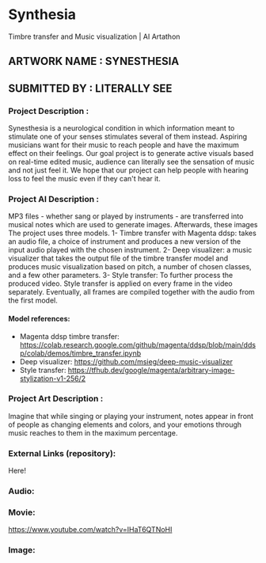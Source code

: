 # Synthesia
Timbre transfer and Music visualization | AI Artathon

## ARTWORK NAME : SYNESTHESIA
## SUBMITTED BY : LITERALLY SEE

 
### Project Description :
Synesthesia is a neurological condition in which information meant to stimulate one of your senses stimulates several of them instead. Aspiring musicians want for their music to reach people and have the maximum effect on their feelings. Our goal project is to generate active visuals based on real-time edited music, audience can literally see the sensation of music and not just feel it. We hope that our project can help people with hearing loss to feel the music even if they can't hear it.
### Project AI Description :
MP3 files - whether sang or played by instruments - are transferred into musical notes which are used to generate images. Afterwards, these images
The project uses three models. 
1- Timbre transfer with Magenta ddsp: takes an audio file, a choice of instrument and produces a new version of the input audio played with the chosen instrument. 
2- Deep visualizer: a music visualizer that takes the output file of the timbre transfer model and produces music visualization based on pitch, a number of chosen classes, and a few other parameters.
3- Style transfer: To further process the produced video. Style transfer is applied on every frame in the video separately. Eventually, all frames are compiled together with the audio from the first model. 
#### Model references: 
- Magenta ddsp timbre transfer: https://colab.research.google.com/github/magenta/ddsp/blob/main/ddsp/colab/demos/timbre_transfer.ipynb
- Deep visualizer: https://github.com/msieg/deep-music-visualizer
- Style transfer: https://tfhub.dev/google/magenta/arbitrary-image-stylization-v1-256/2
### Project Art Description :
Imagine that while singing or playing your instrument, notes appear in front of people as changing elements and colors, and your emotions through music reaches to them in the maximum percentage.
 
 
### External Links (repository): 
Here!
 
 
### Audio:
 
### Movie:
https://www.youtube.com/watch?v=IHaT6QTNoHI
 
### Image:

